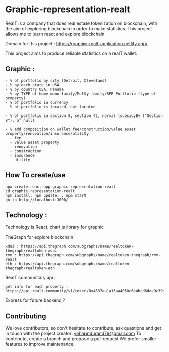 # Graphic-representation-realt

RealT is a company that does real estate tokenization on blockchain, with the aim of exploring blockchain in order to make statistics.
This project allows me to learn react and explore blockchain

Domain for this project : https://graphic-realt-application.netlify.app/

This project aims to produce reliable statistics on a realT wallet.

## Graphic :

```shell
- % of portfolio by city (Detroit, Cleveland)
- % by each state in USA
- % by country USA, Panama
- % by TYPE of home mono-family/Multy-family/SFR Portfolio (type of property)
- % of portfolio in currency
- % of portfolio is located, not located

- % of portfolio in section 8, section 42, normal (subsidyBy ("Section 8"), of null)

- % add composition on wallet fee/construction/value asset property/renovation/insurance/utility
  - fee
  - value asset property
  - renovation
  - construction
  - insurance
  - utility
```

## How To create/use

```shell
npx create-react-app graphic-representation-realt
cd graphic-representation-realt
npm install, npm update, , npm start
go to http://localhost:3000/
```

## Technology :

Technology is React,
chart.js library for graphic

TheGraph for explore blockchain

```shell
xdai : https://api.thegraph.com/subgraphs/name/realtoken-thegraph/realtoken-xdai
rmm : https://api.thegraph.com/subgraphs/name/realtoken-thegraph/rmm-realt
eth : https://api.thegraph.com/subgraphs/name/realtoken-thegraph/realtoken-eth
```
RealT communitary api :

```shell
get info for each property : https://api.realt.community/v1/token/0x4637aa1a13aa4050c6e4bcd6dde9c39e80e9dd54
```

Express for future backend ?

## Contributing

We love contributors, so don't hesitate to contribute, ask questions and get in touch with the project creator: yohanndurand76@gmail.com
To contribute, create a branch and propose a pull request
We prefer smaller features to improve maintenance.
